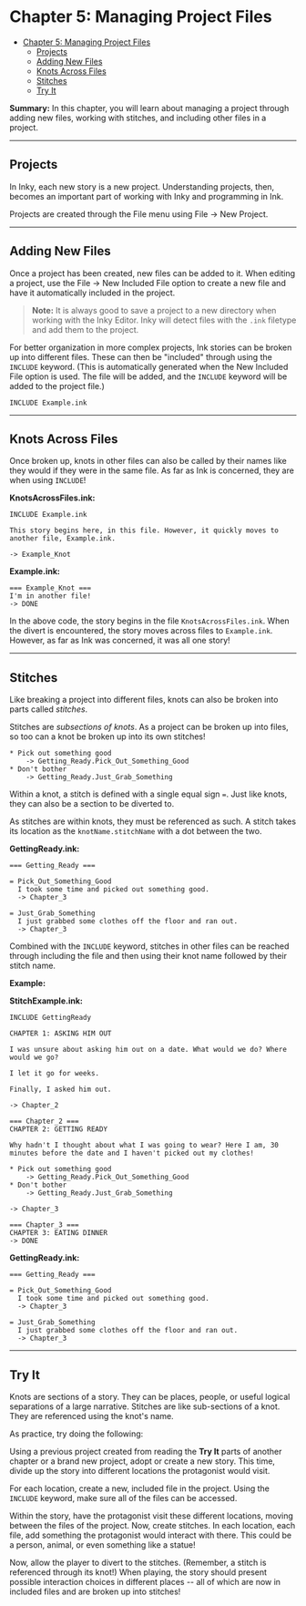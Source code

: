 # Chapter 5: Managing Project Files

- [Chapter 5: Managing Project Files](#chapter-5-managing-project-files)
  - [Projects](#projects)
  - [Adding New Files](#adding-new-files)
  - [Knots Across Files](#knots-across-files)
  - [Stitches](#stitches)
  - [Try It](#try-it)

**Summary:** In this chapter, you will learn about managing a project through adding new files, working with stitches, and including other files in a project.

---

## Projects

In Inky, each new story is a new project. Understanding projects, then, becomes an important part of working with Inky and programming in Ink.

Projects are created through the File menu using File -> New Project.

---

## Adding New Files

Once a project has been created, new files can be added to it. When editing a project, use the File → New Included File option to create a new file and have it automatically included in the project.

> **Note:** It is always good to save a project to a new directory when working with the Inky Editor. Inky will detect files with the `.ink` filetype and add them to the project.

For better organization in more complex projects, Ink stories can be broken up into different files. These can then be "included" through using the `INCLUDE` keyword. (This is automatically generated when the New Included File option is used. The file will be added, and the `INCLUDE` keyword will be added to the project file.)

```ink
INCLUDE Example.ink
```

---

## Knots Across Files

Once broken up, knots in other files can also be called by their names like they would if they were in the same file. As far as Ink is concerned, they are when using `INCLUDE`!

**KnotsAcrossFiles.ink:**

```ink
INCLUDE Example.ink

This story begins here, in this file. However, it quickly moves to another file, Example.ink.

-> Example_Knot
```

**Example.ink:**

```ink
=== Example_Knot ===
I'm in another file!
-> DONE
```

In the above code, the story begins in the file `KnotsAcrossFiles.ink`. When the divert is encountered, the story moves across files to `Example.ink`. However, as far as Ink was concerned, it was all one story!

---

## Stitches

Like breaking a project into different files, knots can also be broken into parts called *stitches*.

Stitches are *subsections of knots*. As a project can be broken up into files, so too can a knot be broken up into its own stitches!

```ink
* Pick out something good
    -> Getting_Ready.Pick_Out_Something_Good
* Don't bother
    -> Getting_Ready.Just_Grab_Something
```

Within a knot, a stitch is defined with a single equal sign `=`. Just like knots, they can also be a section to be diverted to.

As stitches are within knots, they must be referenced as such. A stitch takes its location as the `knotName.stitchName` with a dot between the two.

**GettingReady.ink:**

```ink
=== Getting_Ready ===

= Pick_Out_Something_Good
  I took some time and picked out something good.
  -> Chapter_3
  
= Just_Grab_Something
  I just grabbed some clothes off the floor and ran out.
  -> Chapter_3
```

Combined with the `INCLUDE` keyword, stitches in other files can be reached through including the file and then using their knot name followed by their stitch name.

**Example:**

**StitchExample.ink:**

```ink
INCLUDE GettingReady

CHAPTER 1: ASKING HIM OUT

I was unsure about asking him out on a date. What would we do? Where would we go?

I let it go for weeks.

Finally, I asked him out.

-> Chapter_2

=== Chapter_2 ===
CHAPTER 2: GETTING READY

Why hadn't I thought about what I was going to wear? Here I am, 30 minutes before the date and I haven't picked out my clothes!

* Pick out something good
    -> Getting_Ready.Pick_Out_Something_Good
* Don't bother
    -> Getting_Ready.Just_Grab_Something

-> Chapter_3

=== Chapter_3 ===
CHAPTER 3: EATING DINNER
-> DONE

```

**GettingReady.ink:**

```ink
=== Getting_Ready ===

= Pick_Out_Something_Good
  I took some time and picked out something good.
  -> Chapter_3
  
= Just_Grab_Something
  I just grabbed some clothes off the floor and ran out.
  -> Chapter_3
```

---

## Try It

Knots are sections of a story. They can be places, people, or useful logical separations of a large narrative. Stitches are like sub-sections of a knot. They are referenced using the knot's name.

As practice, try doing the following:

Using a previous project created from reading the **Try It** parts of another chapter or a brand new project, adopt or create a new story. This time, divide up the story into different locations the protagonist would visit.

For each location, create a new, included file in the project. Using the `INCLUDE` keyword, make sure all of the files can be accessed.

Within the story, have the protagonist visit these different locations, moving between the files of the project. Now, create stitches. In each location, each file, add something the protagonist would interact with there. This could be a person, animal, or even something like a statue!

Now, allow the player to divert to the stitches. (Remember, a stitch is referenced through its knot!) When playing, the story should present possible interaction choices in different places -- all of which are now in included files and are broken up into stitches!
